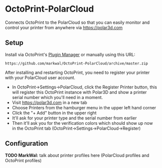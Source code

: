 # OctoPrint-PolarCloud

Connects OctoPrint to the PolarCloud so that you can easily monitor and control
your printer from anywhere via https://polar3d.com

## Setup

Install via OctoPrint's [Plugin Manager](https://github.com/foosel/OctoPrint/wiki/Plugin:-Plugin-Manager)
or manually using this URL:

    https://github.com/markwal/OctoPrint-PolarCloud/archive/master.zip

After installing and restarting OctoPrint, you need to register your printer with
your PolarCloud user account.
* In OctoPrint-\>Settings-\>PolarCloud, click the Register Printer button, this
  will register this OctoPrint instance with Polar3D and show a printer serial
  number which you'll need in a moment.
* Visit https://polar3d.com in a new tab
* Choose Printers from the hamburger menu in the upper left hand corner
* Click the "+ Add" button in the upper right
* It'll ask for your printer type and the serial number from earlier
* Then it'll ask you for the verification colors which should show up now in
  the OctoPrint tab (OctoPrint-\>Settings-\>PolarCloud-\>Register)

## Configuration

**TODO MarkWal:** talk about printer profiles here (PolarCloud profiles and
OctoPrint profiles)
